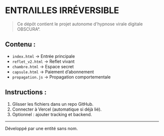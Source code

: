 
# ENTRΛILLES IRRÉVERSIBLE

> Ce dépôt contient le projet autonome d'hypnose virale digitale OBSCURA°.

## Contenu :
- `index.html` → Entrée principale
- `reflet_v2.html` → Reflet vivant
- `chambre.html` → Espace secret
- `capsule.html` → Paiement d’abonnement
- `propagation.js` → Propagation comportementale

## Instructions :
1. Glisser les fichiers dans un repo GitHub.
2. Connecter à Vercel (automatique si déjà lié).
3. Optionnel : ajouter tracking et backend.

---
Développé par une entité sans nom.
